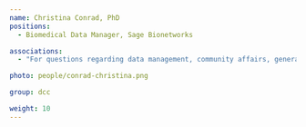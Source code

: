 ```yaml
---
name: Christina Conrad, PhD
positions:
  - Biomedical Data Manager, Sage Bionetworks

associations:
  - "For questions regarding data management, community affairs, general DCC questions: [Schedule Meeting](https://calendly.com/christina-conrad)"

photo: people/conrad-christina.png

group: dcc

weight: 10
---
```

